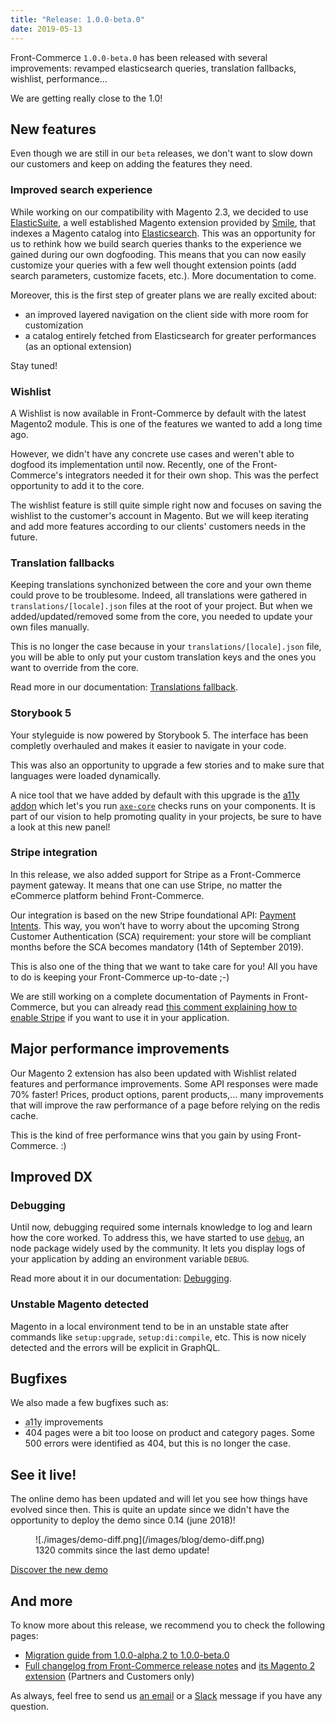 ```yaml
---
title: "Release: 1.0.0-beta.0"
date: 2019-05-13
---
```


Front-Commerce `1.0.0-beta.0` has been released with several improvements: revamped elasticsearch queries, translation fallbacks, wishlist, performance…

We are getting really close to the 1.0!

<!-- more -->

## New features

Even though we are still in our `beta` releases, we don't want to slow down our customers and keep on adding the features they need.

### Improved search experience

While working on our compatibility with Magento 2.3, we decided to use [ElasticSuite](https://elasticsuite.io/), a well established Magento extension provided by [Smile](https://www.smile.eu/), that indexes a Magento catalog into [Elasticsearch](https://www.elastic.co/products/elasticsearch). This was an opportunity for us to rethink how we build search queries thanks to the experience we gained during our own dogfooding. This means that you can now easily customize your queries with a few well thought extension points (add search parameters, customize facets, etc.). More documentation to come.

Moreover, this is the first step of greater plans we are really excited about:

* an improved layered navigation on the client side with more room for customization
* a catalog entirely fetched from Elasticsearch for greater performances (as an optional extension)

Stay tuned!

### Wishlist

A Wishlist is now available in Front-Commerce by default with the latest Magento2 module. This is one of the features we wanted to add a long time ago.

However, we didn't have any concrete use cases and weren't able to dogfood its implementation until now. Recently, one of the Front-Commerce's integrators needed it for their own shop. This was the perfect opportunity to add it to the core.

The wishlist feature is still quite simple right now and focuses on saving the wishlist to the customer's account in Magento. But we will keep iterating and add more features according to our clients' customers needs in the future.

### Translation fallbacks

Keeping translations synchonized between the core and your own theme could prove to be troublesome. Indeed, all translations were gathered in `translations/[locale].json` files at the root of your project. But when we added/updated/removed some from the core, you needed to update your own files manually.

This is no longer the case because in your `translations/[locale].json` file, you will be able to only put your custom translation keys and the ones you want to override from the core.

Read more in our documentation: [Translations fallback](https://developers.front-commerce.com/docs/advanced/theme/translations.html#Translations-fallback).

### Storybook 5

Your styleguide is now powered by Storybook 5. The interface has been completly overhauled and makes it easier to navigate in your code.

This was also an opportunity to upgrade a few stories and to make sure that languages were loaded dynamically.

A nice tool that we have added by default with this upgrade is the [a11y addon](https://github.com/storybooks/storybook/tree/master/addons/a11y) which let's you run [`axe-core`](https://www.npmjs.com/package/axe-core) checks runs on your components. It is part of our vision to help promoting quality in your projects, be sure to have a look at this new panel!

### Stripe integration

In this release, we also added support for Stripe as a Front-Commerce payment gateway.
It means that one can use Stripe, no matter the eCommerce platform behind Front-Commerce.

Our integration is based on the new Stripe foundational API: [Payment Intents](https://stripe.com/docs/payments/payment-intents).
This way, you won’t have to worry about the upcoming Strong Customer Authentication (SCA) requirement: your store will be compliant months before the SCA becomes mandatory (14th of September 2019).

This is also one of the thing that we want to take care for you! All you have to do is keeping your Front-Commerce up-to-date ;-)

We are still working on a complete documentation of Payments in Front-Commerce, but you can already read [this comment explaining how to enable Stripe](https://github.com/front-commerce/developers.front-commerce.com/issues/47#issuecomment-476633486) if you want to use it in your application.

## Major performance improvements

Our Magento 2 extension has also been updated with Wishlist related features and performance improvements.
Some API responses were made 70% faster! Prices, product options, parent products,… many improvements that will improve the raw performance of a page before relying on the redis cache.

This is the kind of free performance wins that you gain by using Front-Commerce. :)

## Improved DX

### Debugging

Until now, debugging required some internals knowledge to log and learn how the core worked. To address this, we have started to use [`debug`](https://www.npmjs.com/package/debug), an node package widely used by the community. It lets you display logs of your application by adding an environment variable `DEBUG`.

Read more about it in our documentation: [Debugging](https://developers.front-commerce.com/docs/reference/environment-variables.html#Debugging).

### Unstable Magento detected

Magento in a local environment tend to be in an unstable state after commands like `setup:upgrade`, `setup:di:compile`, etc. This is now nicely detected and the errors will be explicit in GraphQL.

## Bugfixes

We also made a few bugfixes such as:

* <abbr title="accessibility">a11y</abbr> improvements
* 404 pages were a bit too loose on product and category pages. Some 500 errors were identified as 404, but this is no longer the case.

## See it live!

The online demo has been updated and will let you see how things have evolved since then. This is quite an update since we didn't have the opportunity to deploy the demo since 0.14 (june 2018)!

<figure>
![./images/demo-diff.png](/images/blog/demo-diff.png)
<figcaption>1320 commits since the last demo update!</figcaption>
</figure>

<a class="link primary button" href="https://demo.front-commerce.com">Discover the new demo</a>

## And more

To know more about this release, we recommend you to check the following pages:
- [Migration guide from 1.0.0-alpha.2 to 1.0.0-beta.0](/docs/appendices/migration-guides.html#1-0-0-alpha-2-gt-1-0-0-beta-0)
- [Full changelog from Front-Commerce release notes](https://gitlab.com/front-commerce/front-commerce/releases) and [its Magento 2 extension](https://gitlab.com/front-commerce/magento2-module-front-commerce/releases) (Partners and Customers only)

As always, feel free to send us [an email](mailto:contact@front-commerce.com) or a [Slack](https://join.slack.com/t/front-commerce/shared_invite/enQtMzI2OTEyMDYzOTkxLWY0Y2JjYmRmNGQ2MWM1NzQyMjQwNzlmYzJmYzgzNTIwYzQ3MDVkMWZiYmYwNWFhODhmYWM5OTI4YjdiZDJkY2Q) message if you have any question.
